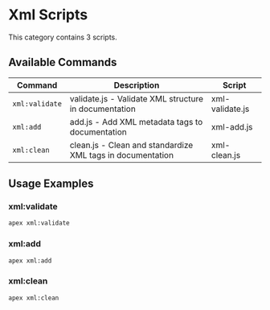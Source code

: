 # Xml Scripts

This category contains 3 scripts.

## Available Commands

| Command | Description | Script |
|---------|-------------|--------|
| `xml:validate` | validate.js - Validate XML structure in documentation | xml-validate.js |
| `xml:add` | add.js - Add XML metadata tags to documentation | xml-add.js |
| `xml:clean` | clean.js - Clean and standardize XML tags in documentation | xml-clean.js |

## Usage Examples

### xml:validate

```bash
apex xml:validate
```

### xml:add

```bash
apex xml:add
```

### xml:clean

```bash
apex xml:clean
```

